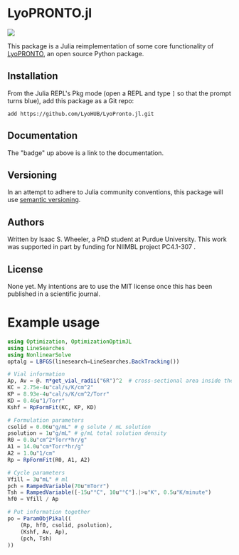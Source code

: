# LyoPRONTO.jl
[![](https://img.shields.io/badge/docs-dev-blue.svg)](https://LyoHUB.github.io/LyoPronto.jl/dev)

This package is a Julia reimplementation of some core functionality of [LyoPRONTO](https://github.com/LyoHUB/LyoPronto), an open source Python package.

## Installation

From the Julia REPL's Pkg mode (open a REPL and type `]` so that the prompt turns blue), add this package as a Git repo:
```
add https://github.com/LyoHUB/LyoPronto.jl.git
```

## Documentation

The "badge" up above is a link to the documentation.

## Versioning

In an attempt to adhere to Julia community conventions, this package will use [semantic versioning](semver.org).

## Authors

Written by Isaac S. Wheeler, a PhD student at Purdue University.
This work was supported in part by funding for NIIMBL project PC4.1-307 .

## License

None yet. My intentions are to use the MIT license once this has been published in a scientific journal.

# Example usage

```julia
using Optimization, OptimizationOptimJL
using LineSearches
using NonlinearSolve
optalg = LBFGS(linesearch=LineSearches.BackTracking())

# Vial information
Ap, Av = @. π*get_vial_radii("6R")^2  # cross-sectional area inside the vial
KC = 2.75e-4u"cal/s/K/cm^2"
KP = 8.93e-4u"cal/s/K/cm^2/Torr"
KD = 0.46u"1/Torr"
Kshf = RpFormFit(KC, KP, KD)

# Formulation parameters
csolid = 0.06u"g/mL" # g solute / mL solution
ρsolution = 1u"g/mL" # g/mL total solution density
R0 = 0.8u"cm^2*Torr*hr/g"
A1 = 14.0u"cm*Torr*hr/g"
A2 = 1.0u"1/cm"
Rp = RpFormFit(R0, A1, A2)

# Cycle parameters
Vfill = 3u"mL" # ml
pch = RampedVariable(70u"mTorr")
Tsh = RampedVariable([-15u"°C", 10u"°C"].|>u"K", 0.5u"K/minute")
hf0 = Vfill / Ap

# Put information together
po = ParamObjPikal((
    (Rp, hf0, csolid, ρsolution),
    (Kshf, Av, Ap),
    (pch, Tsh)
))



```